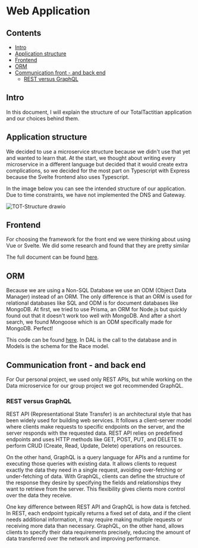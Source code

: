 # Web Application

## Contents
- [Intro](#intro)
- [Application structure](#application-structure)
- [Frontend](#frontend)
- [ORM](#orm)
- [Communication front - and back end](#communication-front---and-back-end)
  - [REST versus GraphQL](#rest-versus-graphQL)

## Intro
In this document, I will explain the structure of our TotalTactitian application and our choices behind them.

## Application structure
We decided to use a microservice structure because we didn't use that yet and wanted to learn that. At the start, we thought about writing every microservice in a different language but decided that it would create extra complications, so we decided for the most part on Typescript with Express because the Svelte frontend also uses Typescript.

In the image below you can see the intended structure of our application. Due to time constraints, we have not implemented the DNS and Gateway.

![TOT-Structure drawio](https://github.com/TotalTactician/Documentation/assets/81526735/1deceb44-022c-4448-8f54-b33faeda9785)

## Frontend
For choosing the framework for the front end we were thinking about using Vue or Svelte. We did some research and found that they are pretty similar

The full document can be found [here](https://github.com/TotalTactician/Documentation/blob/main/Research/Frontend%20Research.md).

## ORM
Because we are using a Non-SQL Database we use an ODM (Object Data Manager) instead of an ORM. The only difference is that an ORM is used for relational databases like SQL and ODM is for document databases like MongoDB. 
At first, we tried to use Prisma, an ORM for Node.js but quickly found out that it doesn't work too well with MongoDB. And after a short search, we found Mongoose which is an ODM specifically made for MongoDB. Perfect!

This code can be found [here](https://github.com/TotalTactician/TOT_RaceManagement/tree/main/src).
In DAL is the call to the database and in Models is the schema for the Race model.

## Communication front - and back end
For Our personal project, we used only REST APIs, but while working on the Data microservice for our group project we got recommended GraphQL.

### REST versus GraphQL
REST API (Representational State Transfer) is an architectural style that has been widely used for building web services. It follows a client-server model where clients make requests to specific endpoints on the server, and the server responds with the requested data. REST API relies on predefined endpoints and uses HTTP methods like GET, POST, PUT, and DELETE to perform CRUD (Create, Read, Update, Delete) operations on resources.

On the other hand, GraphQL is a query language for APIs and a runtime for executing those queries with existing data. It allows clients to request exactly the data they need in a single request, avoiding over-fetching or under-fetching of data. With GraphQL, clients can define the structure of the response they desire by specifying the fields and relationships they want to retrieve from the server. This flexibility gives clients more control over the data they receive.

One key difference between REST API and GraphQL is how data is fetched. In REST, each endpoint typically returns a fixed set of data, and if the client needs additional information, it may require making multiple requests or receiving more data than necessary. GraphQL, on the other hand, allows clients to specify their data requirements precisely, reducing the amount of data transferred over the network and improving performance.
